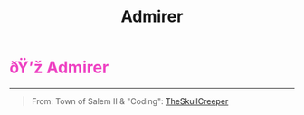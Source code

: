 ﻿---
lang: en-US
title: Admirer
prev:
next:
---

# <font color="#ee43c3">ðŸ’ž <b>Admirer</b></font> <Badge text="Power" type="tip" vertical="middle"/>
---

> From: Town of Salem II & "Coding": [TheSkullCreeper](https://github.com/Loonie-Toons)
